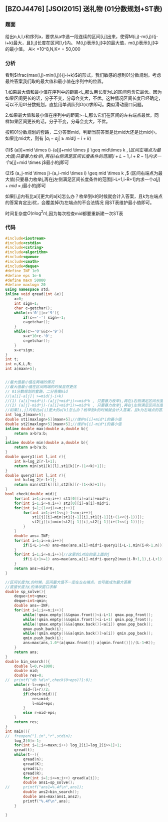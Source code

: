 ## [BZOJ4476] [JSOI2015] 送礼物 (01分数规划+ST表)

### 题面

给出n,k,l,r和序列a，要求从a中选一段连续的区间[i,j]出来，使得M(i,j)-m(i,j)/(j-i+k)最大，且[i,j]长度在区间[l,r]内。 
M(i,j)表示[i,j]中的最大值，m(i,j)表示[i,j]中的最小值。 
Ai< =10^8,N,K< = 50,000



### 分析

看到$\frac{max(i,j)-min(i,j)}{j-i+k}$的形式，我们敏感的想到01分数规划。考虑最终答案我们取的最大值和最小值在序列中的位置。

1.如果最大值和最小值在序列中的距离<L,那么用长度为L的区间包含它最优。因为如果区间更长的话，分子不变，分母会变大，不优。这种情况区间长度已经确定，可以不用01分数规划，直接用单调队列$O(n)$求即可。类似滑动窗口问题。

2.如果最大值和最小值在序列中的距离>=L,那么它们在区间的左右端点最优。同样如果区间更长的话，分子不变，分母会变大，不优。

按照01分数规划的套路，二分答案mid，判断当前答案是比mid大还是比mid小。如果比mid大，则有
$|a_i-a_j|  \geq mid(j-i+k)$

(1)$ (a[i]+mid \times i)-(a[j]+mid \times j) \geq mid\times k $,  (区间左端点为最大值)只要暴力枚举i,再在i右侧满足区间长度条件的范围[i+L-1,i+R-1]内求一个$a[j]+mid \times j$最小的j即可

(2)$ (a_j-mid \times j)-(a_i-mid \times i) \geq mid \times k ,$ (区间右端点为最大值)只要暴力枚举j,再在j左侧满足区间长度条件的范围[i-L+1,i-R+1]内求一个$a[j]+mid \times j$最小的j即可

如果[i,j]内有比a[i]更大的a[k]怎么办？枚举到k的时候就会计入答案，且k为左端点的答案肯定比i优，会覆盖掉i为左端点的不合法情况 
用ST表维护最小值即可。

时间复杂度$O(n \log ^2 n)$,因为每次检查mid都要重新建一次ST表



### 代码

```cpp
#include<iostream>
#include<cstdio>
#include<cstring>
#include<algorithm>
#include<queue>
#include<cmath> 
#include<deque>
#define INF 1e9
#define eps 1e-6 
#define maxn 50000
#define maxlogn 20
using namespace std;
inline void qread(int &x){
	x=0;
	int sign=1;
	char c=getchar();
	while(c<'0'||c>'9'){
		if(c=='-') sign=-1;
		c=getchar();
	}
	while(c>='0'&&c<='9'){
		x=x*10+c-'0';
		c=getchar();
	}
	x=x*sign; 
}
int t;
int n,K,L,R;
int a[maxn+5];


//最大值最小值在两端的情况 
//最大值最小值在区间两端的时候显然更优 
// 01分数规划的套路，二分答案mid
//|a[i]-a[j]| >=mid(j-i+k)
//(1) (a[i]+mid*i)-(a[j]+mid*j)>=mid*k , 只要暴力枚举i,再在i右侧满足区间长度条件的范围内求一个值最小的j
//(2) (a[j]-mid*j)-(a[i]+mid*i)>=mid*k , 只要暴力枚举j,再在j左侧满足区间长度条件的范围内求一个值最小的j
//如果[i,j]内有比a[i]更大的a[k]怎么办？枚举到k的时候就会计入答案，且k为左端点的答案肯定比i优，会覆盖掉i为左端点的不合法情况 
int log_2[maxn+5]; 
double st1[maxlogn+5][maxn+5];//维护a[i]+mid*i的最小值 
double st2[maxlogn+5][maxn+5];//维护a[i]-mid*i的最小值 
inline double max(double a,double b){
	return a>b?a:b;
}
inline double min(double a,double b){
	return a<b?a:b;
}
double query1(int l,int r){
	int k=log_2[r-l+1];
	return min(st1[k][l],st1[k][r-(1<<k)+1]);
} 
double query2(int l,int r){
	int k=log_2[r-l+1];
	return min(st2[k][l],st2[k][r-(1<<k)+1]);
} 
bool check(double mid){
	for(int i=1;i<=n;i++) st1[0][i]=a[i]+mid*i;
	for(int i=1;i<=n;i++) st2[0][i]=a[i]-mid*i;
	for(int j=1;(1<<j)<=n;j++){
		for(int i=1;i+(1<<j)-1<=n;i++){
			st1[j][i]=min(st1[j-1][i],st1[j-1][i+(1<<(j-1))]);
			st2[j][i]=min(st2[j-1][i],st2[j-1][i+(1<<(j-1))]);
		}
	} 
	double ans=-INF;
	for(int i=1;i<=n;i++){
		if(i+L-1<=n) ans=max(ans,a[i]+mid*i-query1(i+L-1,min(i+R-1,n))); 
	}
	for(int i=1;i<=n;i++){//这里的i对应的是上面的j 
		if(i-L+1>=1) ans=max(ans,a[i]-mid*i-query2(max(i-R+1,1),i-L+1));
	}
	return ans>=mid*K;
} 

//区间长度为L的时候，区间最大值不一定在左右端点，也可能成为最大答案 
//直接长度为L的滑块窗口求解 
double sp_solve(){
	deque<int>qmax;
	deque<int>qmin;
	double ans=-INF;
	for(int i=1;i<=n;i++){
		while(!qmax.empty()&&qmax.front()<i-L+1) qmax.pop_front(); 
		while(!qmin.empty()&&qmin.front()<i-L+1) qmin.pop_front(); 
		while(!qmax.empty()&&a[qmax.back()]<a[i]) qmax.pop_back();
		qmax.push_back(i);
		while(!qmin.empty()&&a[qmin.back()]>a[i]) qmin.pop_back();
		qmin.push_back(i);
		ans=max(ans,1.0*(a[qmax.front()]-a[qmin.front()])/(L-1+K));
	}
	return ans;
}
double bin_search(){
	double l=0,r=1000;
	double mid;
	double res=0; 
//	printf("db %d\n",check(0+eps)?1:0);
	while(r-l>=eps){
		mid=(l+r)/2;
		if(check(mid)){
			res=mid;
			l=mid+eps;
		}
		else r=mid-eps;
	}
	return res;
}
int main(){
//	freopen("1.in","r",stdin);
	log_2[0]=-1;
	for(int i=1;i<=maxn;i++) log_2[i]=log_2[i>>1]+1;
	qread(t);
	while(t--){
		qread(n);
		qread(K);
		qread(L);
		qread(R);
		for(int i=1;i<=n;i++) qread(a[i]);
		double ans1=sp_solve();
//		printf("ans1=%.4f\n",ans1);
		double ans2=bin_search();
		double ans=max(ans1,ans2); 
		printf("%.4f\n",ans);
	}

} 
```

